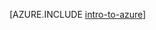 <properties 
	pageTitle="Intro to Azure - Azure fundamentals" 
	description="Learn how to develop,,deploy,,and manage applications on Azure,,Microsoft's cloud computing platform for IaaS,,PaaS,,and websites." 
	services=" " 
	documentationCenter=".net" 
	authors="Rboucher" 
	manager="jwhit" 
	editor=""/>

<tags 
	ms.service="multiple" 
	ms.workload="multiple" 
	ms.tgt_pltfrm="na" 
	ms.devlang="na" 
	ms.topic="article" 
	ms.date="10/1/2014" 
	ms.author="robb"/>





[AZURE.INCLUDE [intro-to-azure](../includes/intro-to-azure.md)]
